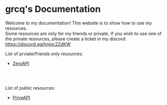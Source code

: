 # grcq's Documentation

Welcome to my documentation! This website is to show how to use my resources.<br>
Some resources are only for my friends or private. If you wish to use one of the private resources, please create a ticket in my discord:<br>
https://discord.gg/hnjnc2ZdKW<br>

List of prviate/friends only resources:
- <a href="/#/zeroapi">ZeroAPI</a>
<br>
<br>

List of public resources: 
- <a href="/#/priveapi">PriveAPI</a>
<br>
<br>

